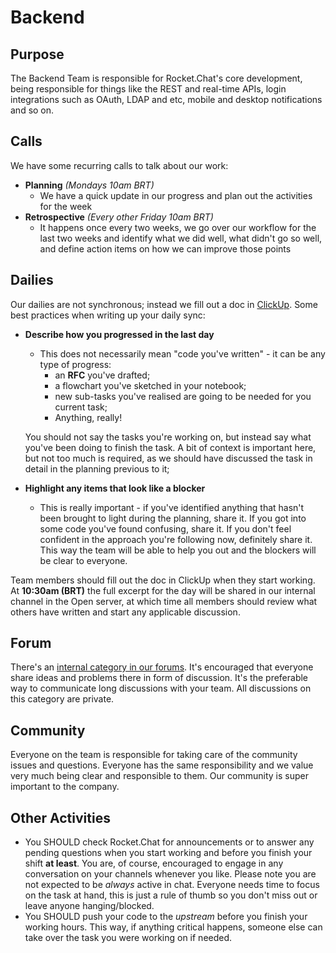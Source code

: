 # Backend

## Purpose

The Backend Team is responsible for Rocket.Chat's core development, being responsible for things like the REST and real-time APIs, login integrations such as OAuth, LDAP and etc, mobile and desktop notifications and so on.

## Calls

We have some recurring calls to talk about our work:

* **Planning** _\(Mondays 10am BRT\)_
  * We have a quick update in our progress and plan out the activities for the week
* **Retrospective** _\(Every other Friday 10am BRT\)_
  * It happens once every two weeks, we go over our workflow for the last two weeks and identify what we did well, what didn't go so well, and define action items on how we can improve those points

## Dailies

Our dailies are not synchronous; instead we fill out a doc in [ClickUp](https://app.clickup.com/4207297/docs/40cp1-5722/40cp1-1725). Some best practices when writing up your daily sync:

* **Describe how you progressed in the last day**

  * This does not necessarily mean "code you've written" - it can be any type of progress:
    * an **RFC** you've drafted;
    * a flowchart you've sketched in your notebook;
    * new sub-tasks you've realised are going to be needed for you current task;
    * Anything, really!

  You should not say the tasks you're working on, but instead say what you've been doing to finish the task. A bit of context is important here, but not too much is required, as we should have discussed the task in detail in the planning previous to it;

* **Highlight any items that look like a blocker**
  * This is really important - if you've identified anything that hasn't been brought to light during the planning, share it. If you got into some code you've found  confusing, share it. If you don't feel confident in the approach you're following now, definitely share it. This way the team will be able to help you out and the blockers will be clear to everyone.

Team members should fill out the doc in ClickUp when they start working. At **10:30am \(BRT\)** the full excerpt for the day will be shared in our internal channel in the Open server, at which time all members should review what others have written and start any applicable discussion.

## Forum

There's an [internal category in our forums](https://forums.rocket.chat/c/internal/5). It's encouraged that everyone share ideas and problems there in form of discussion. It's the preferable way to communicate long discussions with your team. All discussions on this category are private.

## Community

Everyone on the team is responsible for taking care of the community issues and questions. Everyone has the same responsibility and we value very much being clear and responsible to them. Our community is super important to the company.

## Other Activities

* You SHOULD check Rocket.Chat for announcements or to answer any pending questions when you start working and before you finish your shift **at least**. You are, of course, encouraged to engage in any conversation on your channels whenever you like. Please note you are not expected to be _always_ active in chat. Everyone needs time to focus on the task at hand, this is just a rule of thumb so you don't miss out or leave anyone hanging/blocked.
* You SHOULD push your code to the _upstream_ before you finish your working hours. This way, if anything critical happens, someone else can take over the task you were working on if needed.

